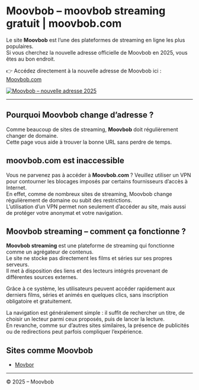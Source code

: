 # Moovbob – moovbob streaming gratuit | moovbob.com

Le site **Moovbob** est l’une des plateformes de streaming en ligne les plus populaires.  
Si vous cherchez la nouvelle adresse officielle de Moovbob en 2025, vous êtes au bon endroit.

👉 Accédez directement à la nouvelle adresse de Moovbob ici :  [Moovbob.com](https://tech-astuce.com/moovbob/)

[![Moovbob – nouvelle adresse 2025](https://tech-astuce.com/wp-content/uploads/2025/08/moovbob-nouvelle-adresse.png)](https://tech-astuce.com/moovbob "Entrer sur Moovbob")


---

## Pourquoi Moovbob change d’adresse ?

Comme beaucoup de sites de streaming, **Moovbob** doit régulièrement changer de domaine.  
Cette page vous aide à trouver la bonne URL sans perdre de temps.

## moovbob.com est inaccessible

Vous ne parvenez pas à accéder à **Moovbob.com** ? Veuillez utiliser un VPN pour contourner les blocages imposés par certains fournisseurs d’accès à Internet.  
En effet, comme de nombreux sites de streaming, Moovbob change régulièrement de domaine ou subit des restrictions.  
L’utilisation d’un VPN permet non seulement d’accéder au site, mais aussi de protéger votre anonymat et votre navigation.

## Moovbob streaming – comment ça fonctionne ?

**Moovbob streaming** est une plateforme de streaming qui fonctionne comme un agrégateur de contenus.  
Le site ne stocke pas directement les films et séries sur ses propres serveurs.  
Il met à disposition des liens et des lecteurs intégrés provenant de différentes sources externes.  

Grâce à ce système, les utilisateurs peuvent accéder rapidement aux derniers films, séries et animés en quelques clics, sans inscription obligatoire et gratuitement.

La navigation est généralement simple : il suffit de rechercher un titre, de choisir un lecteur parmi ceux proposés, puis de lancer la lecture.  
En revanche, comme sur d’autres sites similaires, la présence de publicités ou de redirections peut parfois compliquer l’expérience.

## Sites comme Moovbob

- [Movbor](https://tech-astuce.com/movbor/)

---

© 2025 – Moovbob 
